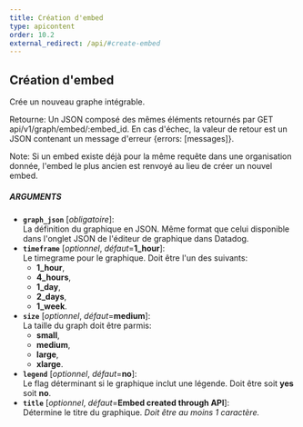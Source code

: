 ```yaml
---
title: Création d'embed
type: apicontent
order: 10.2
external_redirect: /api/#create-embed
---
```


## Création d'embed

Crée un nouveau graphe intégrable.

Retourne: Un JSON composé des mêmes éléments retournés par GET api/v1/graph/embed/:embed_id. En cas d'échec, la valeur de retour est un JSON contenant un message d'erreur {errors: [messages]}.

Note: Si un embed existe déjà pour la même requête dans une organisation donnée, l'embed le plus ancien est renvoyé au lieu de créer un nouvel embed.

##### ARGUMENTS
* **`graph_json`** [*obligatoire*]:  
    La définition du graphique en JSON. Même format que celui disponible dans l'onglet JSON de l'éditeur de graphique dans Datadog.
* **`timeframe`** [*optionnel*, *défaut*=**1_hour**]:  
    Le timegrame pour le graphique. Doit être l'un des suivants:
    * **1_hour**,
    * **4_hours**, 
    * **1_day**, 
    * **2_days**,
    * **1_week**.
* **`size`** [*optionnel*, *défaut*=**medium**]:  
    La taille du graph doit être parmis:
    * **small**, 
    * **medium**, 
    * **large**, 
    * **xlarge**.
* **`legend`** [*optionnel*, *défaut*=**no**]:  
    Le flag déterminant si le graphique inclut une légende. Doit être soit **yes** soit **no**.
* **`title`** [*optionnel*, *défaut*=**Embed created through API**]:  
  Détermine le titre du graphique.
    *Doit être au moins 1 caractère.*
